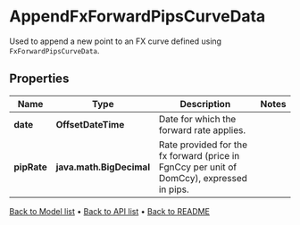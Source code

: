 

# AppendFxForwardPipsCurveData

Used to append a new point to an FX curve defined using `FxForwardPipsCurveData`.

## Properties

| Name | Type | Description | Notes |
|------------ | ------------- | ------------- | -------------|
|**date** | **OffsetDateTime** | Date for which the forward rate applies. |  |
|**pipRate** | **java.math.BigDecimal** | Rate provided for the fx forward (price in FgnCcy per unit of DomCcy), expressed in pips. |  |



[Back to Model list](../README.md#documentation-for-models) &#8226; [Back to API list](../README.md#documentation-for-api-endpoints) &#8226; [Back to README](../README.md)



